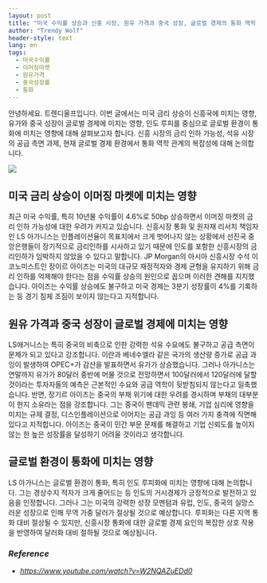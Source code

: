 ```yaml
---
layout: post
title: "미국 수익률 상승과 신흥 시장, 원유 가격과 중국 성장, 글로벌 경제의 통화 역학 관계"
author: "Trendy Wolf"
header-style: text
lang: en
tags:
  - 미국수익률
  - 이머징마켓
  - 원유가격
  - 중국성장률
  - 통화
---
```


안녕하세요. 트렌디울프입니다. 이번 글에서는 미국 금리 상승이 신흥국에 미치는 영향, 유가와 중국 성장이 글로벌 경제에 미치는 영향, 인도 루피를 중심으로 글로벌 환경이 통화에 미치는 영향에 대해 살펴보고자 합니다. 신흥 시장의 금리 인하 가능성, 석유 시장의 공급 측면 과제, 현재 글로벌 경제 환경에서 통화 역학 관계의 복잡성에 대해 논의합니다.

<img
    src="https://i.ytimg.com/vi/W2NQAZuEDd0/hqdefault.jpg"
/>


## 미국 금리 상승이 이머징 마켓에 미치는 영향
최근 미국 수익률, 특히 10년물 수익률이 4.6%로 50bp 상승하면서 이머징 마켓의 금리 인하 가능성에 대한 우려가 커지고 있습니다. 신흥시장 통화 및 원자재 리서치 책임자인 LS 아가니스는 인플레이션율이 목표치에서 크게 벗어나지 않는 상황에서 선진국 중앙은행들이 장기적으로 금리인하를 시사하고 있기 때문에 인도를 포함한 신흥시장의 금리인하가 임박하지 않았을 수 있다고 말합니다. JP Morgan의 아시아 신흥시장 수석 이코노미스트인 장이르 아이즈는 미국의 대규모 재정적자와 경제 균형을 유지하기 위해 금리 인하를 억제해야 한다는 점을 수익률 상승의 원인으로 꼽으며 이러한 견해를 지지했습니다. 아이즈는 수익률 상승에도 불구하고 미국 경제는 3분기 성장률이 4%를 기록하는 등 경기 침체 조짐이 보이지 않는다고 지적합니다.

## 원유 가격과 중국 성장이 글로벌 경제에 미치는 영향
LS애거니스는 특히 중국의 비축으로 인한 강력한 석유 수요에도 불구하고 공급 측면이 문제가 되고 있다고 강조합니다. 이란과 베네수엘라 같은 국가의 생산량 증가로 공급 과잉이 발생하여 OPEC+가 감산을 발표하면서 유가가 상승했습니다. 그러나 아가니스는 연말까지 유가가 80달러 중반에 머물 것으로 전망하면서 100달러에서 120달러에 달할 것이라는 투자자들의 예측은 근본적인 수요와 공급 역학이 뒷받침되지 않는다고 일축했습니다. 반면, 장기르 아이즈는 중국의 부채 위기에 대한 우려를 경시하며 부채의 대부분이 현지 소유라는 점을 강조합니다. 그는 중국이 팬데믹 관련 봉쇄, 기업 심리에 영향을 미치는 규제 결정, 디스인플레이션으로 이어지는 공급 과잉 등 여러 가지 충격에 직면해 있다고 지적합니다. 아이즈는 중국이 민간 부문 문제를 해결하고 기업 신뢰도를 높이지 않는 한 높은 성장률을 달성하기 어려울 것이라고 생각합니다.

## 글로벌 환경이 통화에 미치는 영향
LS 아가니스는 글로벌 환경이 통화, 특히 인도 루피화에 미치는 영향에 대해 논의합니다. 그는 경상수지 적자가 크게 줄어드는 등 인도의 거시경제가 긍정적으로 발전하고 있음을 인정합니다. 그러나 그는 미국의 강력한 성장 모멘텀과 유럽, 인도, 중국의 실망스러운 성장으로 인해 무역 가중 달러가 절상될 것으로 예상합니다. 루피화는 다른 지역 통화 대비 절상될 수 있지만, 신흥시장 통화에 대한 글로벌 경제 요인의 복잡한 상호 작용을 반영하여 달러화 대비 절하될 것으로 예상됩니다.


### _Reference_
- _https://www.youtube.com/watch?v=W2NQAZuEDd0_

